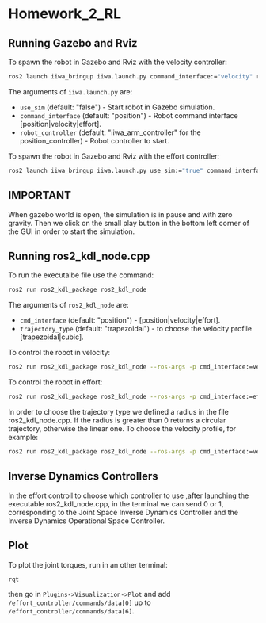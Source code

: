 # Homework_2_RL

 
## Running Gazebo and Rviz
To spawn the robot in Gazebo and Rviz with the velocity controller:
```bash
ros2 launch iiwa_bringup iiwa.launch.py command_interface:="velocity" robot_controller:="velocity_controller"
```
The arguments of `iiwa.launch.py` are:
- `use_sim` (default: "false") - Start robot in Gazebo simulation.
- `command_interface` (default: "position") - Robot command interface [position|velocity|effort].
- `robot_controller` (default: "iiwa_arm_controller" for the position_controller) - Robot controller to start.
 
To spawn the robot in Gazebo and Rviz with the effort controller:
```bash
ros2 launch iiwa_bringup iiwa.launch.py use_sim:="true" command_interface:="effort" robot_controller:="effort_controller"
```
## IMPORTANT
When gazebo world is open, the simulation is in pause and with zero gravity. Then we click on the small play button in the bottom left corner of the GUI in order to start the simulation.
 
## Running ros2_kdl_node.cpp
To run the executalbe file use the command:
```bash
ros2 run ros2_kdl_package ros2_kdl_node
```
The arguments of `ros2_kdl_node` are:
- `cmd_interface` (default: "position") - [position|velocity|effort].
- `trajectory_type` (default: "trapezoidal") - to choose the velocity profile [trapezoidal|cubic].
 
To control the robot in velocity:
```bash
ros2 run ros2_kdl_package ros2_kdl_node --ros-args -p cmd_interface:=velocity
```
To control the robot in effort:
```bash
ros2 run ros2_kdl_package ros2_kdl_node --ros-args -p cmd_interface:=effort
```
In order to choose the trajectory type we defined a radius in the file ros2_kdl_node.cpp.
If the radius is greater than 0 returns a circular trajectory, otherwise the linear one.
To choose the velocity profile, for example: 
```bash
ros2 run ros2_kdl_package ros2_kdl_node --ros-args -p cmd_interface:=velocity -p trajectory_type:=cubic
```
## Inverse Dynamics Controllers
In the effort controll to choose which controller to use ,after launching the executable ros2_kdl_node.cpp, in the terminal we can send 0 or 1, corresponding to the Joint Space Inverse Dynamics Controller and the Inverse Dynamics Operational Space Controller.
 
## Plot
To plot the joint torques, run in an other terminal:
```bash
rqt
```
then go in `Plugins->Visualization->Plot` and add `/effort_controller/commands/data[0]` up to `/effort_controller/commands/data[6]`.
